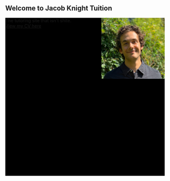 ## Welcome to Jacob Knight Tuition
<!DOCTYPE html>
<html>
    <head>
        <style>
        .parallax {
          background-color: #000;
          height: 500px;
          background-attachment: fixed;
          background-position: center;
          background-repeat: no-repeat;
          background-size: cover;
        }
       </style>
    </head>
  <div class="container parallax">
    <div class="row">
      <div class="col-sm">
        <img src="Headshot.jfif" align="right" alt="Photo" width="200"/>
      </div>
      <div class="col-sm">
        The tutoring site that isn't shite.
      </div>
      <div class="col-sm">
        <a href="/Tutoring_CV.pdf">View my CV here</a><br>
      </div>
    </div>
  </div>


</html>

